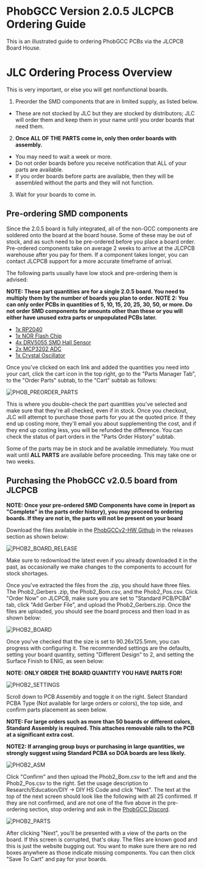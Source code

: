 # PhobGCC Version 2.0.5 JLCPCB Ordering Guide

This is an illustrated guide to ordering PhobGCC PCBs via the JLCPCB Board House.

# JLC Ordering Process Overview

This is very important, or else you will get nonfunctional boards.

1. Preorder the SMD components that are in limited supply, as listed below.
  * These are not stocked by JLC but they are stocked by distributors; JLC will order them and keep them in your name until you order boards that need them.
2. **Once ALL OF THE PARTS come in, only then order boards with assembly.**
  * You may need to wait a week or more.
  * Do not order boards before you receive notification that ALL of your parts are available.
  * If you order boards before parts are available, then they will be assembled without the parts and they will not function.
3. Wait for your boards to come in.

## Pre-ordering SMD components

Since the 2.0.5 board is fully integrated, all of the non-GCC components are soldered onto the board at the board house. Some of these may be out of stock, and as such need to be pre-ordered before you place a board order. Pre-ordered components take on average 2 weeks to arrive at the JLCPCB warehouse after you pay for them. If a component takes longer, you can contact JLCPCB support for a more accurate timeframe of arrival.

The following parts usually have low stock and pre-ordering them is advised:

**NOTE: These part quantities are for a single 2.0.5 board. You need to multiply them by the number of boards you plan to order.**
**NOTE 2: You can only order PCBs in quantities of 5, 10, 15, 20, 25, 30, 50, or more. Do not order SMD components for amounts other than these or you will either have unused extra parts or unpopulated PCBs later.**

* [1x RP2040](https://jlcpcb.com/partdetail/RaspberryPi-RP2040/C2040)
* [1x NOR Flash Chip](https://jlcpcb.com/partdetail/WinbondElec-W25Q128JVSIQ/C97521)
* [4x DRV5055 SMD Hall Sensor](https://jlcpcb.com/partdetail/TexasInstruments-DRV5055A3QDBZR/C266128)
* [2x MCP3202 ADC](https://jlcpcb.com/partdetail/MicrochipTech-MCP3202_CISN/C56997)
* [1x Crystal Oscillator](https://jlcpcb.com/partdetail/390662-TAXM12M4RKDCDT2T/C403945)

Once you've clicked on each link and added the quantities you need into your cart, click the cart icon in the top right, go to the "Parts Manager Tab", to the "Order Parts" subtab, to the "Cart" subtab as follows:

![PHOB_PREORDER_PARTS](https://github.com/PhobGCC/PhobGCC-doc/blob/main/For_Makers/Phob_Ordering_Guide_Images/phob2_preorder_parts.PNG?raw=true)

This is where you double-check the part quantities you've selected and make sure that they're all checked, even if in stock.
Once you checkout, JLC will attempt to purchase those parts for you at the quoted price.
If they end up costing more, they'll email you about supplementing the cost, and if they end up costing less, you will be refunded the difference.
You can check the status of part orders in the "Parts Order History" subtab.

Some of the parts may be in stock and be available immediately.
You must wait until **ALL PARTS** are available before proceeding.
This may take one or two weeks.

## Purchasing the PhobGCC v2.0.5 board from JLCPCB

**NOTE: Once your pre-ordered SMD Components have come in (report as "Complete" in the parts order history), you may proceed to ordering boards. If they are not in, the parts will not be present on your board**

Download the files available in the [PhobGCCv2-HW Github](https://github.com/PhobGCC/PhobGCCv2-HW/releases/tag/v2.0.5) in the releases section as shown below:

![PHOB2_BOARD_RELEASE](https://github.com/PhobGCC/PhobGCC-doc/blob/main/For_Makers/Phob_Ordering_Guide_Images/phob2_board_release.png?raw=true)

Make sure to redownload the latest even if you already downloaded it in the past, as occasionally we make changes to the components to account for stock shortages.

Once you've extracted the files from the .zip, you should have three files. The Phob2_Gerbers .zip, the Phob2_Bom.csv, and the Phob2_Pos.csv. Click "Order Now" on JLCPCB, make sure you are set to "Standard PCB/PCBA" tab, click "Add Gerber File", and upload the Phob2_Gerbers.zip. Once the files are uploaded, you should see the board process and then load in as shown below:

![PHOB2_BOARD](https://github.com/PhobGCC/PhobGCC-doc/blob/main/For_Makers/Phob_Ordering_Guide_Images/phob2_board.PNG?raw=true)

Once you've checked that the size is set to 90.26x125.5mm, you can progress with configuring it.
The recommended settings are the defaults, setting your board quantity, setting "Different Design" to 2, and setting the Surface Finish to ENIG, as seen below:

**NOTE: ONLY ORDER THE BOARD QUANTITY YOU HAVE PARTS FOR!**

![PHOB2_SETTINGS](https://github.com/PhobGCC/PhobGCC-doc/blob/main/For_Makers/Phob_Ordering_Guide_Images/phob2_settings.PNG?raw=true)

Scroll down to PCB Assembly and toggle it on the right.
Select Standard PCBA Type (Not available for large orders or colors), the top side, and confirm parts placement as seen below.

**NOTE: For large orders such as more than 50 boards or different colors, Standard Assembly is required. This attaches removable rails to the PCB at a significant extra cost.**

**NOTE2: If arranging group buys or purchasing in large quantities, we strongly suggest using Standard PCBA so DOA boards are less likely.**

![PHOB2_ASM](https://github.com/PhobGCC/PhobGCC-doc/blob/main/For_Makers/Phob_Ordering_Guide_Images/phob2_asm.PNG?raw=true)

Click "Confirm" and then upload the Phob2_Bom.csv to the left and and the Phob2_Pos.csv to the right.
Set the usage description to Research/Education/DIY -> DIY HS Code and click "Next".
The text at the top of the next screen should look like the following with all 25 confirmed.
If they are not confirmed, and are not one of the five above in the pre-ordering section, stop ordering and ask in the [PhobGCC Discord](https://discord.gg/yrpUu7mgzm).

![PHOB2_PARTS](https://github.com/PhobGCC/PhobGCC-doc/blob/main/For_Makers/Phob_Ordering_Guide_Images/phob2_parts.PNG?raw=true)

After clicking "Next", you'll be presented with a view of the parts on the board.
If this screen is corrupted, that's okay.
The files are known good and this is just the website bugging out.
You want to make sure there are no red boxes anywhere as those indicate missing components.
You can then click "Save To Cart" and pay for your boards.
